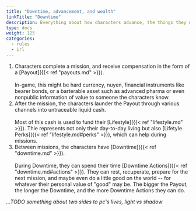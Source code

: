```yaml
---
title: "Downtime, advancement, and wealth"
linkTitle: "Downtime"
description: Everything about how characters advance, the things they do between missions, and the use of the Wealth die
type: docs
weight: 125
categories:
  - rules
  - irl
---
```



1. Characters complete a mission, and receive compensation in the form of a [Payout]({{< ref "payouts.md" >}}). \
\
In-game, this might be hard currency, nuyen, financial instruments like bearer bonds, or a barterable asset such as advanced pharma or even nonpublic information of value to someone the characters know.
1. After the mission, the characters launder the Payout through various channels into untraceable liquid cash. \
\
Most of this cash is used to fund their [Lifestyle]({{< ref "lifestyle.md" >}}). Thie represents not only their day-to-day living but also [Lifetyle Perks]({{< ref "lifestyle.md#perks" >}}), which can help during missions.
1. Between missions, the characters have [Downtime]({{< ref "downtime.md" >}}). \
\
During Downtime, they can spend their time [Downtime Actions]({{< ref "downtime.md#actions" >}}). They can rest, recuperate, prepare for the next mission, and maybe even do a little good on the world -- for whatever their personal value of "good" may be. The bigger the Payout, the longer the Downtime, and the more Downtime Actions they can do.



_...TODO something about two sides to pc's lives, light vs shadow_


<!-- 
{{% pageinfo %}}
<a href="/sprawlrunners/downtime/_print/">Click here to see all rules in this section on one page</a> (good for printing or saving as a PDF.)
{{% /pageinfo %}}

Sprawlrunners uses a fully abstracted resource system, replacing the traditional RPG structure of buying gear and tracking a currency balance with a mechanic called *Logistic Points*. This works well for some tables, but we found it a little jarring for the characters to have no reason to discuss or negotiate the in-game payments for the jobs they undertake.

The rules in this section consist of several linked systems that work together to nudge the feel of Sprawlrunners a little closer to how Shadowrun works, but still without requiring detailed tracking of the resources each character has to draw on.

1. Advancement tracking is moved from an "advance after each mission" model to "earn karma after each mission, spend karma to advance." This is very similar to how older editions of Savage Worlds used XP. This helps our table smooth out the rate of advancement, as we play short sessions -- and sometimes long missions that span many sessions.
2. In addition to their LP pool, each player has a Wealth Die (see SWADE pg 145). LPs are used to buy all illegal or quasi-legal gear, as before. The Wealth Die is used for other expenditures: bribing a bouncer, paying for a nice dinner, purchasing small/legal items, and so on.
3. When a character completes a mission, they typically receive an in-game payment from whoever hired them. This payment is _only_ used to determine how many Downtime Actions they get to take before their next mission.
4. In between each mission, the players get to use a number of Downtime Actions. These actions can be used to obtain bonuses (including to the Wealth Die, LP, or bonus karma points), advance the character, heal up, and a variety of other useful things. -->